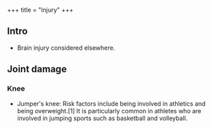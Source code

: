 +++
title = "Injury"
+++

## Intro
- Brain injury considered elsewhere.

## Joint damage
### Knee
- Jumper's knee: Risk factors include being involved in athletics and being overweight.[1] It is particularly common in athletes who are involved in jumping sports such as basketball and volleyball.

